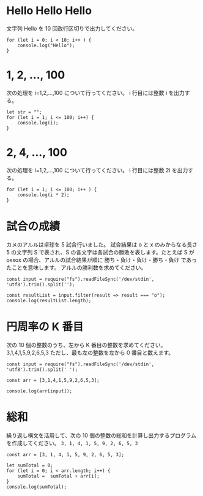 # Hello Hello Hello

文字列 Hello を 10 回改行区切りで出力してください。

```
for (let i = 0; i < 10; i++ ) {
    console.log("Hello");
}
```

# 1, 2, ..., 100

次の処理を i=1,2,…,100 について行ってください。
i 行目には整数 i を出力する。

```
let str = "";
for (let i = 1; i <= 100; i++) {
    console.log(i);   
}
```

# 2, 4, …, 100
次の処理を i=1,2,…,100 について行ってください。
i 行目には整数 2i を出力する。

```
for (let i = 1; i <= 100; i++ ) {
    console.log(i * 2);
}
```

# 試合の成績
カメのアルルは卓球を 5 試合行いました。
試合結果は o と x のみからなる長さ 5 の文字列 S で表され、S の各文字は各試合の勝敗を表します。たとえば S が oxxox の場合、アルルの試合結果が順に 勝ち・負け・負け・勝ち・負け であったことを意味します。
アルルの勝利数を求めてください。

```
const input = require("fs").readFileSync('/dev/stdin', 'utf8').trim().split('');

const resultList = input.filter(result => result === "o");
console.log(resultList.length);
```

# 円周率の K 番目
次の 10 個の整数のうち、左から K 番目の整数を求めてください。
3,1,4,1,5,9,2,6,5,3
ただし、最も左の整数を左から 0 番目と数えます。

```
const input = require("fs").readFileSync('/dev/stdin', 'utf8').trim().split(' ');

const arr = [3,1,4,1,5,9,2,6,5,3];

console.log(arr[input]);
```

# 総和
繰り返し構文を活用して、次の 10 個の整数の総和を計算し出力するプログラムを作成してください。
`3, 1, 4, 1, 5, 9, 2, 6, 5, 3`

```
const arr = [3, 1, 4, 1, 5, 9, 2, 6, 5, 3];

let sumTotal = 0;
for (let i = 0; i < arr.length; i++) {
    sumTotal =  sumTotal + arr[i];
}
console.log(sumTotal);
```